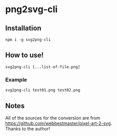 # png2svg-cli

## Installation

```batch
npm i -g svg2png-cli
```

## How to use!

```batch
svg2png-cli [...list-of-file.png]
```

### Example

```batch
svg2png-cli test01.png test02.png
```

## Notes

All of the sources for the conversion are from https://github.com/webbestmaster/pixel-art-2-svg.  
Thanks to the author!
